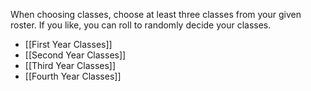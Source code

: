 When choosing classes, choose at least three classes from your given roster. If you like, you can roll to randomly decide your classes.

- [[First Year Classes]]
- [[Second Year Classes]]
- [[Third Year Classes]]
- [[Fourth Year Classes]]